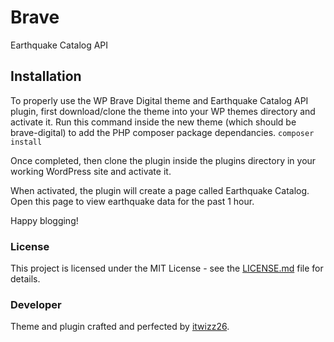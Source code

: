 # Brave
Earthquake Catalog API

## Installation

To properly use the WP Brave Digital theme and Earthquake Catalog API plugin, first download/clone the theme into your WP themes directory and activate it.
Run this command inside the new theme (which should be brave-digital) to add the PHP composer package dependancies.
```composer install```

Once completed, then clone the plugin inside the plugins directory in your working WordPress site and activate it.

When activated, the plugin will create a page called Earthquake Catalog. Open this page to view earthquake data for the past 1 hour.

Happy blogging!

### License

This project is licensed under the MIT License - see the [LICENSE.md](LICENSE.md) file for details.

### Developer

Theme and plugin crafted and perfected by [itwizz26](https://github.com/itwizz26).
